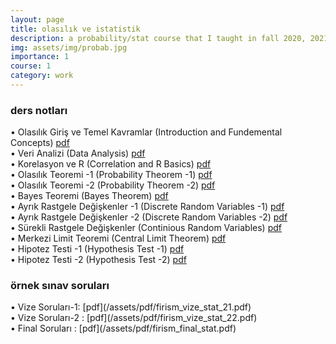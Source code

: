 ```yaml
---
layout: page
title: olasılık ve istatistik
description: a probability/stat course that I taught in fall 2020, 2021 and 2022
img: assets/img/probab.jpg
importance: 1
course: 1 
category: work
---
```


<h3>ders notları</h3>



&#8226; Olasılık Giriş ve Temel Kavramlar (Introduction and Fundemental Concepts) [pdf](/assets/pdf/firism_olasılık_stat_temel_kavramlar.pdf)<br />
&#8226; Veri Analizi (Data Analysis) [pdf](/assets/pdf/firism_olasılık_stat_veri_analizi.pdf)<br />
&#8226; Korelasyon ve R (Correlation and R Basics)  [pdf](/assets/pdf/firism_olasılık_stat_korelasyon_r.pdf)<br />
&#8226; Olasılık Teoremi -1 (Probability Theorem -1)  [pdf](/assets/pdf/firism_olasılık_stat_olasılık_1.pdf)<br />
&#8226; Olasılık Teoremi -2 (Probability Theorem -2)  [pdf](/assets/pdf/assets/pdf/firism_olasılık_stat_olasılık_2.pdf)<br />
&#8226;  Bayes Teoremi (Bayes Theorem)  [pdf](/assets/pdf/assets/pdf/firism_olasılık_stat_bayes_teoremi.pdf)<br />
&#8226; Ayrık Rastgele Değişkenler -1 (Discrete Random Variables -1)  [pdf](/assets/pdf/firism_olasılık_stat_ayrık_rastgele_değişkenler.pdf)<br />
&#8226; Ayrık Rastgele Değişkenler -2 (Discrete Random Variables -2)  [pdf](/assets/pdf/firism_olasılık_stat_ayrık_rastgele_değişkenler_2.pdf)<br />
&#8226; Sürekli Rastgele Değişkenler (Continious Random Variables) [pdf](/assets/pdf/firism_olasılık_stat_sürekli_rastgele_değişkenler.pdf)<br />
&#8226; Merkezi Limit Teoremi (Central Limit Theorem)  [pdf](/assets/pdf/firism_olasılık_stat_merkezi_limit_teoremi.pdf)<br />
&#8226; Hipotez Testi -1 (Hypothesis Test -1)   [pdf](/assets/pdf/firism_olasılık_stat_hipotez_testi_1.pdf)<br />
&#8226; Hipotez Testi -2 (Hypothesis Test -2)   [pdf](/assets/pdf/firism_olasılık_stat_hipotez_testi_2.pdf)<br />




  

<h3>örnek sınav soruları</h3>
 &#8226; Vize Soruları-1: [pdf](/assets/pdf/firism_vize_stat_21.pdf) <br />
  &#8226; Vize Soruları-2 : [pdf](/assets/pdf/firism_vize_stat_22.pdf) <br />
   &#8226; Final Soruları : [pdf](/assets/pdf/firism_final_stat.pdf) <br />



  

